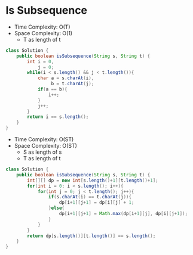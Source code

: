 # Is Subsequence

- Time Complexity: O(T)
- Space Complexity: O(1)
  - T as length of t

```java
class Solution {
    public boolean isSubsequence(String s, String t) {
        int i = 0,
            j = 0;
        while(i < s.length() && j < t.length()){
            char a = s.charAt(i),
                 b = t.charAt(j);
            if(a == b){
                i++;
            }
            j++;
        }
        return i == s.length();
    }
}
```

- Time Complexity: O(ST)
- Space Complexity: O(ST)
  - S as length of s
  - T as length of t

```java
class Solution {
    public boolean isSubsequence(String s, String t) {
        int[][] dp = new int[s.length()+1][t.length()+1];
        for(int i = 0; i < s.length(); i++){
            for(int j = 0; j < t.length(); j++){
                if(s.charAt(i) == t.charAt(j)){
                    dp[i+1][j+1] = dp[i][j] + 1;
                }else{
                    dp[i+1][j+1] = Math.max(dp[i+1][j], dp[i][j+1]);
                }
            }
        }
        return dp[s.length()][t.length()] == s.length();
    }
}
```
